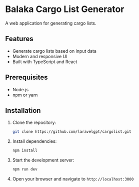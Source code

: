 # Balaka Cargo List Generator

A web application for generating cargo lists.

## Features

- Generate cargo lists based on input data
- Modern and responsive UI
- Built with TypeScript and React

## Prerequisites

- Node.js
- npm or yarn

## Installation

1. Clone the repository:
   ```bash
   git clone https://github.com/laravelgpt/cargolist.git
   ```

2. Install dependencies:
   ```bash
   npm install
   ```

3. Start the development server:
   ```bash
   npm run dev
   ```

4. Open your browser and navigate to `http://localhost:3000`
